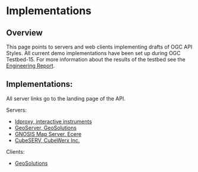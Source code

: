 # Implementations

## Overview

This page points to servers and web clients implementing drafts of OGC API Styles. All current demo implementations have been set up during OGC Testbed-15. For more information about the results of the testbed see the [Engineering Report](http://docs.opengeospatial.org/per/19-018.html).

## Implementations:

All server links go to the landing page of the API.

Servers:

* [ldproxy, interactive instruments](https://services.interactive-instruments.de/t15/daraa)
* [GeoServer, GeoSolutions](https://ows.geo-solutions.it/geoserver/ogc/styles)
* [GNOSIS Map Server, Ecere](http://maps.ecere.com/geoapi/collections/vtp/Daraa2)
* [CubeSERV, CubeWerx Inc.](https://test.cubewerx.com/cubewerx/cubeserv/demo/ogcapi/Daraa)

Clients:

* [GeoSolutions](https://testbed15.s3-eu-west-1.amazonaws.com/client/index.html)
